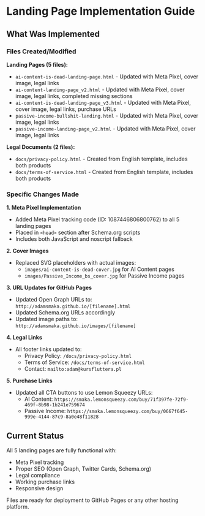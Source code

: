 # Landing Page Implementation Guide

## What Was Implemented

### Files Created/Modified

**Landing Pages (5 files):**
- `ai-content-is-dead-landing-page.html` - Updated with Meta Pixel, cover image, legal links
- `ai-content-landing-page_v2.html` - Updated with Meta Pixel, cover image, legal links, completed missing sections
- `ai-content-is-dead-landing-page_v3.html` - Updated with Meta Pixel, cover image, legal links, purchase URLs
- `passive-income-bullshit-landing.html` - Updated with Meta Pixel, cover image, legal links
- `passive-income-landing-page_v2.html` - Updated with Meta Pixel, cover image, legal links

**Legal Documents (2 files):**
- `docs/privacy-policy.html` - Created from English template, includes both products
- `docs/terms-of-service.html` - Created from English template, includes both products

### Specific Changes Made

**1. Meta Pixel Implementation**
- Added Meta Pixel tracking code (ID: 1087446806800762) to all 5 landing pages
- Placed in `<head>` section after Schema.org scripts
- Includes both JavaScript and noscript fallback

**2. Cover Images**
- Replaced SVG placeholders with actual images:
  - `images/ai-content-is-dead-cover.jpg` for AI Content pages
  - `images/Passive_Income_bs_cover.jpg` for Passive Income pages

**3. URL Updates for GitHub Pages**
- Updated Open Graph URLs to: `http://adamsmaka.github.io/[filename].html`
- Updated Schema.org URLs accordingly
- Updated image paths to: `http://adamsmaka.github.io/images/[filename]`

**4. Legal Links**
- All footer links updated to:
  - Privacy Policy: `/docs/privacy-policy.html`
  - Terms of Service: `/docs/terms-of-service.html`
  - Contact: `mailto:adam@kursfluttera.pl`

**5. Purchase Links**
- Updated all CTA buttons to use Lemon Squeezy URLs:
  - AI Content: `https://smaka.lemonsqueezy.com/buy/71f397fe-72f9-469f-8b98-1b241e759674`
  - Passive Income: `https://smaka.lemonsqueezy.com/buy/0667f645-999e-4144-87c9-8a0e48f11828`


## Current Status

All 5 landing pages are fully functional with:
- Meta Pixel tracking
- Proper SEO (Open Graph, Twitter Cards, Schema.org)
- Legal compliance
- Working purchase links
- Responsive design

Files are ready for deployment to GitHub Pages or any other hosting platform.